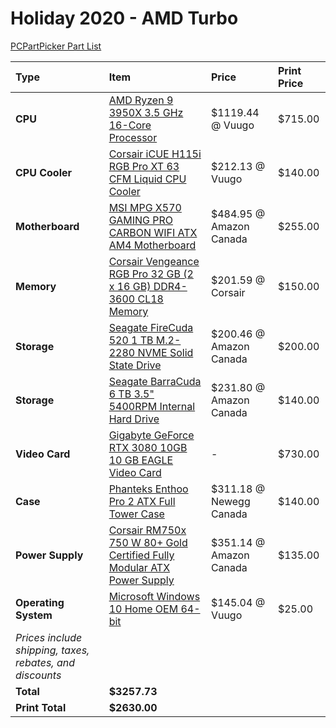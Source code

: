 # Holiday 2020 - AMD Turbo

[PCPartPicker Part List](https://ca.pcpartpicker.com/list/zJxRwc)

Type|Item|Price|Print Price
:----|:----|:----|:----
**CPU** | [AMD Ryzen 9 3950X 3.5 GHz 16-Core Processor](https://ca.pcpartpicker.com/product/t7CFf7/amd-ryzen-9-3950x-35-ghz-16-core-processor-100-100000051wof) | $1119.44 @ Vuugo | $715.00
**CPU Cooler** | [Corsair iCUE H115i RGB Pro XT 63 CFM Liquid CPU Cooler](https://ca.pcpartpicker.com/product/TgFKHx/corsair-icue-h115i-rgb-pro-xt-63-cfm-liquid-cpu-cooler-cw-9060044-ww) | $212.13 @ Vuugo | $140.00
**Motherboard** | [MSI MPG X570 GAMING PRO CARBON WIFI ATX AM4 Motherboard](https://ca.pcpartpicker.com/product/tgsnTW/msi-mpg-x570-gaming-pro-carbon-wifi-atx-am4-motherboard-mpg-x570-gaming-pro-carbon-wifi) | $484.95 @ Amazon Canada | $255.00
**Memory** | [Corsair Vengeance RGB Pro 32 GB (2 x 16 GB) DDR4-3600 CL18 Memory](https://ca.pcpartpicker.com/product/khmFf7/corsair-vengeance-rgb-pro-32-gb-2-x-16-gb-ddr4-3600-memory-cmw32gx4m2z3600c18) | $201.59 @ Corsair | $150.00
**Storage** | [Seagate FireCuda 520 1 TB M.2-2280 NVME Solid State Drive](https://ca.pcpartpicker.com/product/nfpmP6/seagate-firecuda-520-1-tb-m2-2280-nvme-solid-state-drive-zp1000gm3a002) | $200.46 @ Amazon Canada | $200.00
**Storage** | [Seagate BarraCuda 6 TB 3.5" 5400RPM Internal Hard Drive](https://ca.pcpartpicker.com/product/ByL48d/seagate-barracuda-6tb-35-5400rpm-internal-hard-drive-st6000dm003) | $231.80 @ Amazon Canada | $140.00
**Video Card** | [Gigabyte GeForce RTX 3080 10GB 10 GB EAGLE Video Card](https://ca.pcpartpicker.com/product/nchmP6/gigabyte-geforce-rtx-3080-10gb-10-gb-eagle-video-card-gv-n3080eagle-10gd) |- | $730.00
**Case** | [Phanteks Enthoo Pro 2 ATX Full Tower Case](https://ca.pcpartpicker.com/product/gQWBD3/phanteks-enthoo-pro-2-atx-full-tower-case-ph-es620ptg_dbk01) | $311.18 @ Newegg Canada | $140.00
**Power Supply** | [Corsair RM750x 750 W 80+ Gold Certified Fully Modular ATX Power Supply](https://ca.pcpartpicker.com/product/9q38TW/corsair-power-supply-cp9020092na) | $351.14 @ Amazon Canada | $135.00
**Operating System** | [Microsoft Windows 10 Home OEM 64-bit](https://ca.pcpartpicker.com/product/wtgPxr/microsoft-os-kw900140) | $145.04 @ Vuugo | $25.00
 | *Prices include shipping, taxes, rebates, and discounts* |
 | **Total** | **$3257.73**
 | **Print Total** | **$2630.00**
